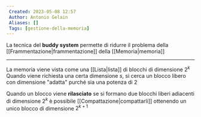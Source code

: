 ```yaml
---
 Created: 2023-05-08 12:57
 Author: Antonio Gelain
 Aliases: []
 Tags: [gestione-della-memoria]
---
```


La tecnica del **buddy system** permette di ridurre il problema della [[Frammentazione|frammentazione]] della [[Memoria|memoria]]

---

La memoria viene vista come una [[Lista|lista]] di blocchi di dimensione $2^{k}$
Quando viene richiesta una certa dimensione $s$, si cerca un blocco libero con dimensione "adatta" purché sia una potenza di 2

Quando un blocco viene **rilasciato** se si formano due blocchi liberi adiacenti di dimensione $2^{k}$ è possibile [[Compattazione|compattarli]] ottenendo un unico blocco di dimensione $2^{k+1}$